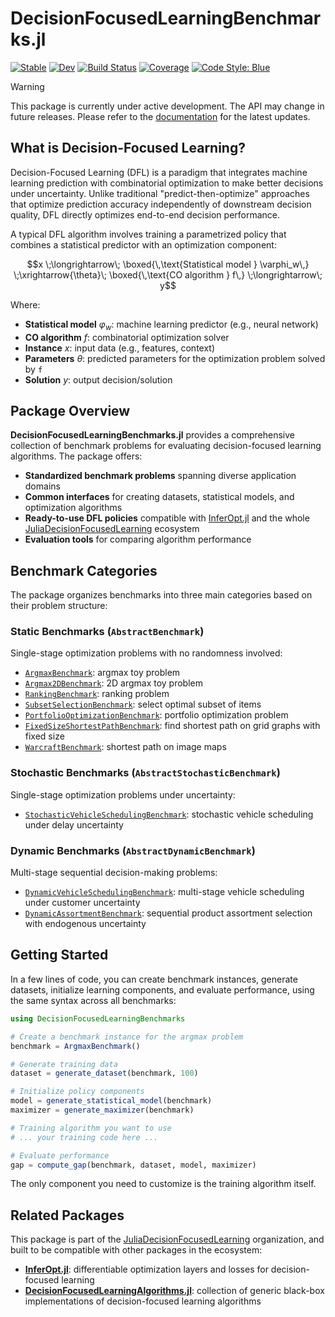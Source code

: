 # DecisionFocusedLearningBenchmarks.jl

[![Stable](https://img.shields.io/badge/docs-stable-blue.svg)](https://JuliaDecisionFocusedLearning.github.io/DecisionFocusedLearningBenchmarks.jl/stable/)
[![Dev](https://img.shields.io/badge/docs-dev-blue.svg)](https://JuliaDecisionFocusedLearning.github.io/DecisionFocusedLearningBenchmarks.jl/dev/)
[![Build Status](https://github.com/JuliaDecisionFocusedLearning/DecisionFocusedLearningBenchmarks.jl/actions/workflows/Test.yml/badge.svg?branch=main)](https://github.com/JuliaDecisionFocusedLearning/DecisionFocusedLearningBenchmarks.jl/actions/workflows/Test.yml?query=branch%3Amain)
[![Coverage](https://codecov.io/gh/JuliaDecisionFocusedLearning/DecisionFocusedLearningBenchmarks.jl/branch/main/graph/badge.svg)](https://app.codecov.io/gh/JuliaDecisionFocusedLearning/DecisionFocusedLearningBenchmarks.jl)
[![Code Style: Blue](https://img.shields.io/badge/code%20style-blue-4495d1.svg)](https://github.com/JuliaDiff/BlueStyle)

> [!WARNING]  
>  This package is currently under active development. The API may change in future releases.
>  Please refer to the [documentation](https://JuliaDecisionFocusedLearning.github.io/DecisionFocusedLearningBenchmarks.jl/stable/) for the latest updates.

## What is Decision-Focused Learning?

Decision-Focused Learning (DFL) is a paradigm that integrates machine learning prediction with combinatorial optimization to make better decisions under uncertainty.
Unlike traditional "predict-then-optimize" approaches that optimize prediction accuracy independently of downstream decision quality, DFL directly optimizes end-to-end decision performance.

A typical DFL algorithm involves training a parametrized policy that combines a statistical predictor with an optimization component:

```math
x \;\longrightarrow\; \boxed{\,\text{Statistical model } \varphi_w\,} 
\;\xrightarrow{\theta}\; \boxed{\,\text{CO algorithm } f\,} 
\;\longrightarrow\; y
```

Where:
- **Statistical model** $\varphi_w$: machine learning predictor (e.g., neural network)
- **CO algorithm** $f$: combinatorial optimization solver
- **Instance** $x$: input data (e.g., features, context)
- **Parameters** $\theta$: predicted parameters for the optimization problem solved by `f`
- **Solution** $y$: output decision/solution

## Package Overview

**DecisionFocusedLearningBenchmarks.jl** provides a comprehensive collection of benchmark problems for evaluating decision-focused learning algorithms. The package offers:

- **Standardized benchmark problems** spanning diverse application domains
- **Common interfaces** for creating datasets, statistical models, and optimization algorithms
- **Ready-to-use DFL policies** compatible with [InferOpt.jl](https://github.com/JuliaDecisionFocusedLearning/InferOpt.jl) and the whole [JuliaDecisionFocusedLearning](https://github.com/JuliaDecisionFocusedLearning) ecosystem
- **Evaluation tools** for comparing algorithm performance

## Benchmark Categories

The package organizes benchmarks into three main categories based on their problem structure:

### Static Benchmarks (`AbstractBenchmark`)
Single-stage optimization problems with no randomness involved:
- [`ArgmaxBenchmark`](@ref): argmax toy problem
- [`Argmax2DBenchmark`](@ref): 2D argmax toy problem
- [`RankingBenchmark`](@ref): ranking problem
- [`SubsetSelectionBenchmark`](@ref): select optimal subset of items
- [`PortfolioOptimizationBenchmark`](@ref): portfolio optimization problem
- [`FixedSizeShortestPathBenchmark`](@ref): find shortest path on grid graphs with fixed size
- [`WarcraftBenchmark`](@ref): shortest path on image maps

### Stochastic Benchmarks (`AbstractStochasticBenchmark`)  
Single-stage optimization problems under uncertainty:
- [`StochasticVehicleSchedulingBenchmark`](@ref): stochastic vehicle scheduling under delay uncertainty

### Dynamic Benchmarks (`AbstractDynamicBenchmark`)
Multi-stage sequential decision-making problems:
- [`DynamicVehicleSchedulingBenchmark`](@ref): multi-stage vehicle scheduling under customer uncertainty
- [`DynamicAssortmentBenchmark`](@ref): sequential product assortment selection with endogenous uncertainty

## Getting Started

In a few lines of code, you can create benchmark instances, generate datasets, initialize learning components, and evaluate performance, using the same syntax across all benchmarks:

```julia
using DecisionFocusedLearningBenchmarks

# Create a benchmark instance for the argmax problem
benchmark = ArgmaxBenchmark()

# Generate training data
dataset = generate_dataset(benchmark, 100)

# Initialize policy components
model = generate_statistical_model(benchmark)
maximizer = generate_maximizer(benchmark)

# Training algorithm you want to use
# ... your training code here ...

# Evaluate performance
gap = compute_gap(benchmark, dataset, model, maximizer)
```

The only component you need to customize is the training algorithm itself.

## Related Packages

This package is part of the [JuliaDecisionFocusedLearning](https://github.com/JuliaDecisionFocusedLearning) organization, and built to be compatible with other packages in the ecosystem:
- **[InferOpt.jl](https://github.com/JuliaDecisionFocusedLearning/InferOpt.jl)**: differentiable optimization layers and losses for decision-focused learning
- **[DecisionFocusedLearningAlgorithms.jl](https://github.com/JuliaDecisionFocusedLearning/DecisionFocusedLearningAlgorithms.jl)**: collection of generic black-box implementations of decision-focused learning algorithms
